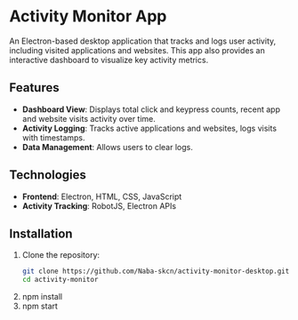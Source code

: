 # Activity Monitor App

An Electron-based desktop application that tracks and logs user activity, including visited applications and websites. This app also provides an interactive dashboard to visualize key activity metrics.

## Features
- **Dashboard View**: Displays total click and keypress counts, recent app and website visits activity over time.
- **Activity Logging**: Tracks active applications and websites, logs visits with timestamps.
- **Data Management**: Allows users to clear logs.

## Technologies
- **Frontend**: Electron, HTML, CSS, JavaScript
- **Activity Tracking**: RobotJS, Electron APIs

## Installation
1. Clone the repository:
   ```bash
   git clone https://github.com/Naba-skcn/activity-monitor-desktop.git
   cd activity-monitor
2. npm install
3. npm start

